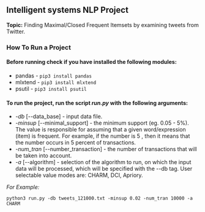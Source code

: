 ## Intelligent systems NLP Project
**Topic:** Finding Maximal/Closed Frequent Itemsets by examining tweets from Twitter.

### How To Run a Project
#### Before running check if you have installed the following modules:
* pandas - `pip3 install pandas`
* mlxtend - `pip3 install mlxtend`
* psutil - `pip3 install psutil`

#### To run the project, run the script *run.py* with the following arguments:
* *-db* [--data_base] - input data file.
* *-minsup* [--minimal_support] - the minimum support (eg. 0.05 - 5%). The value is responsible for assuming that a given word/expression (item) is frequent. For example, if the number is 5 , then it means that the number occurs in 5 percent of transactions.
* *-num_tran* [--number_transaction] - the number of transactions that will be taken into account.
* *-a* [--algorithm] - selection of the algorithm to run, on which the input data will be processed, which will be specified with the --db tag. User selectable value modes are: CHARM, DCI, Apriory.

*For Example:* 
```
python3 run.py -db tweets_121000.txt -minsup 0.02 -num_tran 10000 -a CHARM
```